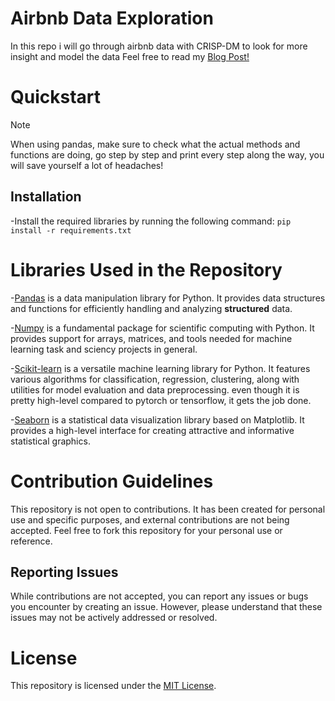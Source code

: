 # Airbnb Data Exploration
In this repo i will go through airbnb data with CRISP-DM to look for more insight and model the data
Feel free to read my [Blog Post!](https://medium.com/@alnassarnasser/airbnb-the-illusion-of-a-good-choice-ec30442d5a93)

# Quickstart
> [!NOTE]
> When using pandas, make sure to check what the actual methods and functions are doing, go step by step and print every step along the way, you will save yourself a lot of headaches!


## Installation
-Install the required libraries by running the following command:
 `pip install -r requirements.txt`

# Libraries Used in the Repository


-[Pandas](https://pandas.pydata.org/) is a data manipulation library for Python. It provides data structures and functions for efficiently handling and analyzing **structured** data.


-[Numpy](https://numpy.org/) is a fundamental package for scientific computing with Python. It provides support for arrays, matrices, and tools needed for machine learning task and sciency projects in general.


-[Scikit-learn](https://scikit-learn.org/) is a versatile machine learning library for Python. It features various algorithms for classification, regression, clustering, along with utilities for model evaluation and data preprocessing. even though it is pretty high-level compared to pytorch or tensorflow, it gets the job done.


-[Seaborn](https://seaborn.pydata.org/) is a statistical data visualization library based on Matplotlib. It provides a high-level interface for creating attractive and informative statistical graphics.

# Contribution Guidelines

This repository is not open to contributions. It has been created for personal use and specific purposes, and external contributions are not being accepted. Feel free to fork this repository for your personal use or reference.

## Reporting Issues

While contributions are not accepted, you can report any issues or bugs you encounter by creating an issue. However, please understand that these issues may not be actively addressed or resolved.

# License

This repository is licensed under the [MIT License](https://opensource.org/licenses/MIT).




